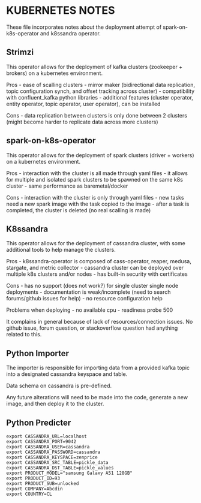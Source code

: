 # KUBERNETES NOTES
These file incorporates notes about the deployment attempt of spark-on-k8s-operator and k8ssandra operator.


## Strimzi
This operator allows for the deployment of kafka clusters (zookeeper + brokers) on a kubernetes environment.

Pros
    - ease of scalling clusters
    - mirror maker (bidirectional data replication, topic configuration synch, and offset tracking across cluster)
    - compatibility with confluent_kafka python libraries
    - additional features (cluster operator, entity operator, topic operator, user operator), can be installed 

Cons
    - data replication between clusters is only done between 2 clusters (might become harder to replicate data across more clusters)


## spark-on-k8s-operator
This operator allows for the deployment of spark clusters (driver + workers) on a kubernetes environment.

Pros
    - interaction with the cluster is all made through yaml files
    - it allows for multiple and isolated spark clusters to be spawned on the same k8s cluster
    - same performance as baremetal/docker

Cons
    - interaction with the cluster is only through yaml files
    - new tasks need a new spark image with the task copied to the image
    - after a task is completed, the cluster is deleted (no real scalling is made)


## K8ssandra
This operator allows for the deployment of cassandra cluster, 
with some additional tools to help manage the clusters.

Pros
    - k8ssandra-operator is composed of cass-operator, reaper, medusa, stargate, and metric collector
    - cassandra cluster can be deployed over multiple k8s clusters and/or nodes
    - has built-in security with certificates

Cons
    - has no support (does not work?) for single cluster single node deployments
    - documentation is weak/incomplete (need to search forums/github issues for help)
    - no resource configuration help

Problems when deploying
    - no available cpu
    - readiness probe 500

It complains in general because of lack of resources/connection issues. 
No github issue, forum question, or stackoverflow question had anything related to this.

## Python Importer
The importer is responsible for importing data from a provided kafka topic into
a designated cassandra keyspace and table.

Data schema on cassandra is pre-defined.

Any future alterations will need to be made into the code, generate a new image, and then deploy it to the cluster.

## Python Predicter
```
export CASSANDRA_URL=localhost
export CASSANDRA_PORT=9042
export CASSANDRA_USER=cassandra
export CASSANDRA_PASSWORD=cassandra
export CASSANDRA_KEYSPACE=zenprice
export CASSANDRA_SRC_TABLE=pickle_data
export CASSANDRA_DST_TABLE=pickle_values
export PRODUCT_MODEL="samsung Galaxy A51 128GB"
export PRODUCT_ID=93
export PRODUCT_SUB=unlocked
export COMPANY=Abcdin
export COUNTRY=CL
```